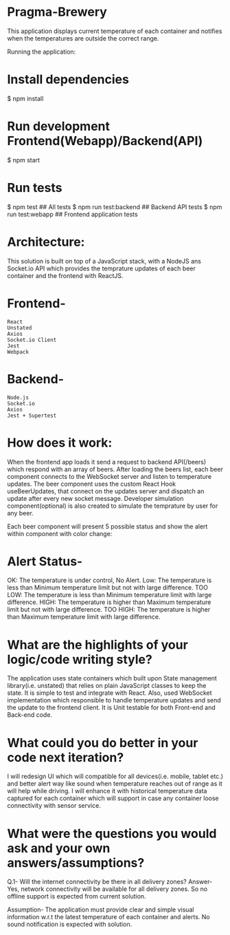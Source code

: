 # Pragma-Brewery
This application displays current temperature of each container and notifies when the temperatures are outside the correct range.

Running the application:

# Install dependencies #
$ npm install

# Run development Frontend(Webapp)/Backend(API) #
$ npm start

# Run tests #
$ npm test ## All tests
$ npm run test:backend ## Backend API tests
$ npm run test:webapp ## Frontend application tests

# Architecture:
This solution is built on top of a JavaScript stack, with a NodeJS ans Socket.io API which provides the temprature updates of each beer container and the frontend with ReactJS.

# Frontend-
    React
    Unstated
    Axios
    Socket.io Client
    Jest
    Webpack

# Backend-
    Node.js
    Socket.io
    Axios
    Jest + Supertest

# How does it work:
When the frontend app loads it send a request to backend API(/beers) which respond with an array of beers.
After loading the beers list, each beer component connects to the WebSocket server and listen to temperature updates.
The beer component uses the custom React Hook useBeerUpdates, that connect on the updates
server and dispatch an update after every new socket message.
Developer simulation component(optional) is also created to simulate the temprature by user for any beer.

Each beer component will present 5 possible status and show the alert within component with color change:
# Alert Status-
OK: The temperature is under control, No Alert.
Low: The temperature is less than Minimum temperature limit but not with large difference.
TOO LOW: The temperature is less than Minimum temperature limit with large difference.
HIGH: The temperature is higher than Maximum temperature limit but not with large difference.
TOO HIGH: The temperature is higher than Maximum temperature limit with large difference.

# What are the highlights of your logic/code writing style?
The application uses state containers which built upon State management library(i.e. unstated) that relies on plain JavaScript classes to keep the state. It is simple to test and integrate with React. Also, used WebSocket implementation which responsible to handle temperature updates and send the update to the frontend client.
It is Unit testable for both Front-end and Back-end code.

 # What could you do better in your code next iteration?
 I will redesign UI which will compatible for all devices(i.e. mobile, tablet etc.) and better alert way like sound when temperature reaches out of range as it will help while driving. I will enhance it with historical temperature data captured for each container which will support in case any container loose connectivity with sensor service.

 # What were the questions you would ask and your own answers/assumptions? 
 Q.1- Will the internet connectivity be there in all delivery zones?
 Answer- Yes, network connectivity will be available for all delivery zones. So no offline support is expected from current solution.

 Assumption- The application must provide clear and simple visual information w.r.t the latest temperature of each container and alerts. No sound notification is expected with solution.




